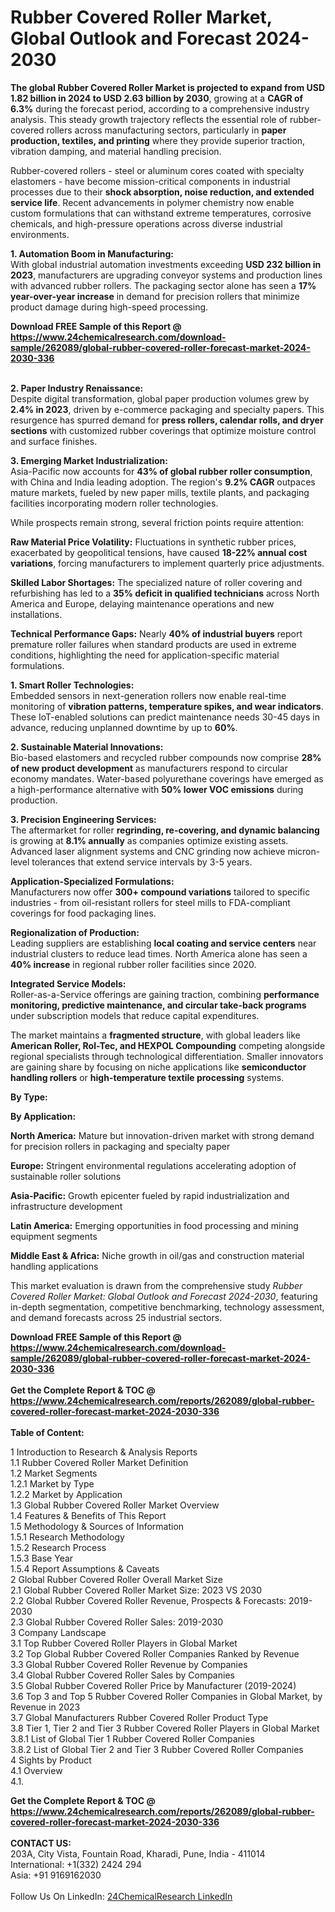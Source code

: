 <h1>Rubber Covered Roller Market, Global Outlook and Forecast 2024-2030</h1><p><strong>The global Rubber Covered Roller Market is projected to expand from USD 1.82 billion in 2024 to USD 2.63 billion by 2030</strong>, growing at a <strong>CAGR of 6.3%</strong> during the forecast period, according to a comprehensive industry analysis. This steady growth trajectory reflects the essential role of rubber-covered rollers across manufacturing sectors, particularly in <strong>paper production, textiles, and printing</strong> where they provide superior traction, vibration damping, and material handling precision.</p><p>Rubber-covered rollers - steel or aluminum cores coated with specialty elastomers - have become mission-critical components in industrial processes due to their <strong>shock absorption, noise reduction, and extended service life</strong>. Recent advancements in polymer chemistry now enable custom formulations that can withstand extreme temperatures, corrosive chemicals, and high-pressure operations across diverse industrial environments.</p><p><strong>1. Automation Boom in Manufacturing:</strong><br>
With global industrial automation investments exceeding <strong>USD 232 billion in 2023</strong>, manufacturers are upgrading conveyor systems and production lines with advanced rubber rollers. The packaging sector alone has seen a <strong>17% year-over-year increase</strong> in demand for precision rollers that minimize product damage during high-speed processing.</p><div><b>Download FREE Sample of this Report @ 
            <a href="https://www.24chemicalresearch.com/download-sample/262089/global-rubber-covered-roller-forecast-market-2024-2030-336">
            https://www.24chemicalresearch.com/download-sample/262089/global-rubber-covered-roller-forecast-market-2024-2030-336</a></b></div><br><p><strong>2. Paper Industry Renaissance:</strong><br>
Despite digital transformation, global paper production volumes grew by <strong>2.4% in 2023</strong>, driven by e-commerce packaging and specialty papers. This resurgence has spurred demand for <strong>press rollers, calendar rolls, and dryer sections</strong> with customized rubber coverings that optimize moisture control and surface finishes.</p><p><strong>3. Emerging Market Industrialization:</strong><br>
Asia-Pacific now accounts for <strong>43% of global rubber roller consumption</strong>, with China and India leading adoption. The region's <strong>9.2% CAGR</strong> outpaces mature markets, fueled by new paper mills, textile plants, and packaging facilities incorporating modern roller technologies.</p><p>While prospects remain strong, several friction points require attention:</p><p><strong>Raw Material Price Volatility:</strong> Fluctuations in synthetic rubber prices, exacerbated by geopolitical tensions, have caused <strong>18-22% annual cost variations</strong>, forcing manufacturers to implement quarterly price adjustments.</p><p><strong>Skilled Labor Shortages:</strong> The specialized nature of roller covering and refurbishing has led to a <strong>35% deficit in qualified technicians</strong> across North America and Europe, delaying maintenance operations and new installations.</p><p><strong>Technical Performance Gaps:</strong> Nearly <strong>40% of industrial buyers</strong> report premature roller failures when standard products are used in extreme conditions, highlighting the need for application-specific material formulations.</p><p><strong>1. Smart Roller Technologies:</strong><br>
Embedded sensors in next-generation rollers now enable real-time monitoring of <strong>vibration patterns, temperature spikes, and wear indicators</strong>. These IoT-enabled solutions can predict maintenance needs 30-45 days in advance, reducing unplanned downtime by up to <strong>60%</strong>.</p><p><strong>2. Sustainable Material Innovations:</strong><br>
Bio-based elastomers and recycled rubber compounds now comprise <strong>28% of new product development</strong> as manufacturers respond to circular economy mandates. Water-based polyurethane coverings have emerged as a high-performance alternative with <strong>50% lower VOC emissions</strong> during production.</p><p><strong>3. Precision Engineering Services:</strong><br>
The aftermarket for roller <strong>regrinding, re-covering, and dynamic balancing</strong> is growing at <strong>8.1% annually</strong> as companies optimize existing assets. Advanced laser alignment systems and CNC grinding now achieve micron-level tolerances that extend service intervals by 3-5 years.</p><p><strong>Application-Specialized Formulations:</strong><br>
	Manufacturers now offer <strong>300+ compound variations</strong> tailored to specific industries - from oil-resistant rollers for steel mills to FDA-compliant coverings for food packaging lines.</p><p><strong>Regionalization of Production:</strong><br>
	Leading suppliers are establishing <strong>local coating and service centers</strong> near industrial clusters to reduce lead times. North America alone has seen a <strong>40% increase</strong> in regional rubber roller facilities since 2020.</p><p><strong>Integrated Service Models:</strong><br>
	Roller-as-a-Service offerings are gaining traction, combining <strong>performance monitoring, predictive maintenance, and circular take-back programs</strong> under subscription models that reduce capital expenditures.</p><p>The market maintains a <strong>fragmented structure</strong>, with global leaders like <strong>American Roller, Rol-Tec, and HEXPOL Compounding</strong> competing alongside regional specialists through technological differentiation. Smaller innovators are gaining share by focusing on niche applications like <strong>semiconductor handling rollers</strong> or <strong>high-temperature textile processing</strong> systems.</p><p><strong>By Type:</strong></p><p><strong>By Application:</strong></p><p><strong>North America:</strong> Mature but innovation-driven market with strong demand for precision rollers in packaging and specialty paper</p><p><strong>Europe:</strong> Stringent environmental regulations accelerating adoption of sustainable roller solutions</p><p><strong>Asia-Pacific:</strong> Growth epicenter fueled by rapid industrialization and infrastructure development</p><p><strong>Latin America:</strong> Emerging opportunities in food processing and mining equipment segments</p><p><strong>Middle East &amp; Africa:</strong> Niche growth in oil/gas and construction material handling applications</p><p>This market evaluation is drawn from the comprehensive study <em>Rubber Covered Roller Market: Global Outlook and Forecast 2024-2030</em>, featuring in-depth segmentation, competitive benchmarking, technology assessment, and demand forecasts across 25 industrial sectors.</p><div><b>Download FREE Sample of this Report @ 
            <a href="https://www.24chemicalresearch.com/download-sample/262089/global-rubber-covered-roller-forecast-market-2024-2030-336">
            https://www.24chemicalresearch.com/download-sample/262089/global-rubber-covered-roller-forecast-market-2024-2030-336</a></b></div><br><div><b>Get the Complete Report & TOC @ 
            <a href="https://www.24chemicalresearch.com/reports/262089/global-rubber-covered-roller-forecast-market-2024-2030-336">
            https://www.24chemicalresearch.com/reports/262089/global-rubber-covered-roller-forecast-market-2024-2030-336</a></b></div><br>
            <b>Table of Content:</b><p>1 Introduction to Research & Analysis Reports<br />
    1.1 Rubber Covered Roller Market Definition<br />
    1.2 Market Segments<br />
        1.2.1 Market by Type<br />
        1.2.2 Market by Application<br />
    1.3 Global Rubber Covered Roller Market Overview<br />
    1.4 Features & Benefits of This Report<br />
    1.5 Methodology & Sources of Information<br />
        1.5.1 Research Methodology<br />
        1.5.2 Research Process<br />
        1.5.3 Base Year<br />
        1.5.4 Report Assumptions & Caveats<br />
2 Global Rubber Covered Roller Overall Market Size<br />
    2.1 Global Rubber Covered Roller Market Size: 2023 VS 2030<br />
    2.2 Global Rubber Covered Roller Revenue, Prospects & Forecasts: 2019-2030<br />
    2.3 Global Rubber Covered Roller Sales: 2019-2030<br />
3 Company Landscape<br />
    3.1 Top Rubber Covered Roller Players in Global Market<br />
    3.2 Top Global Rubber Covered Roller Companies Ranked by Revenue<br />
    3.3 Global Rubber Covered Roller Revenue by Companies<br />
    3.4 Global Rubber Covered Roller Sales by Companies<br />
    3.5 Global Rubber Covered Roller Price by Manufacturer (2019-2024)<br />
    3.6 Top 3 and Top 5 Rubber Covered Roller Companies in Global Market, by Revenue in 2023<br />
    3.7 Global Manufacturers Rubber Covered Roller Product Type<br />
    3.8 Tier 1, Tier 2 and Tier 3 Rubber Covered Roller Players in Global Market<br />
        3.8.1 List of Global Tier 1 Rubber Covered Roller Companies<br />
        3.8.2 List of Global Tier 2 and Tier 3 Rubber Covered Roller Companies<br />
4 Sights by Product<br />
    4.1 Overview<br />
        4.1.</p><div><b>Get the Complete Report & TOC @ 
            <a href="https://www.24chemicalresearch.com/reports/262089/global-rubber-covered-roller-forecast-market-2024-2030-336">
            https://www.24chemicalresearch.com/reports/262089/global-rubber-covered-roller-forecast-market-2024-2030-336</a></b></div><br><b>CONTACT US:</b><br>
            203A, City Vista, Fountain Road, Kharadi, Pune, India - 411014<br>
            International: +1(332) 2424 294<br>
            Asia: +91 9169162030 <br><br>
            Follow Us On LinkedIn: <a href="https://www.linkedin.com/company/24chemicalresearch/">24ChemicalResearch LinkedIn</a>